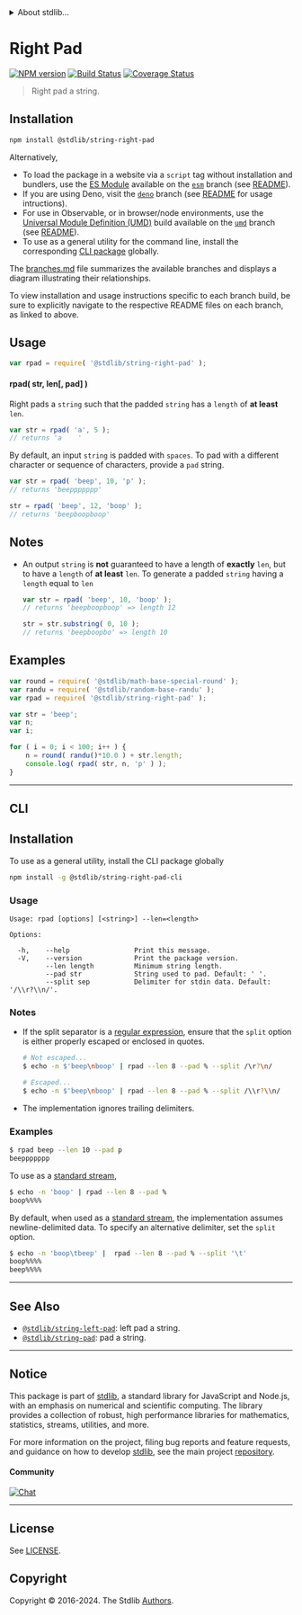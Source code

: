 <!--

@license Apache-2.0

Copyright (c) 2018 The Stdlib Authors.

Licensed under the Apache License, Version 2.0 (the "License");
you may not use this file except in compliance with the License.
You may obtain a copy of the License at

   http://www.apache.org/licenses/LICENSE-2.0

Unless required by applicable law or agreed to in writing, software
distributed under the License is distributed on an "AS IS" BASIS,
WITHOUT WARRANTIES OR CONDITIONS OF ANY KIND, either express or implied.
See the License for the specific language governing permissions and
limitations under the License.

-->


<details>
  <summary>
    About stdlib...
  </summary>
  <p>We believe in a future in which the web is a preferred environment for numerical computation. To help realize this future, we've built stdlib. stdlib is a standard library, with an emphasis on numerical and scientific computation, written in JavaScript (and C) for execution in browsers and in Node.js.</p>
  <p>The library is fully decomposable, being architected in such a way that you can swap out and mix and match APIs and functionality to cater to your exact preferences and use cases.</p>
  <p>When you use stdlib, you can be absolutely certain that you are using the most thorough, rigorous, well-written, studied, documented, tested, measured, and high-quality code out there.</p>
  <p>To join us in bringing numerical computing to the web, get started by checking us out on <a href="https://github.com/stdlib-js/stdlib">GitHub</a>, and please consider <a href="https://opencollective.com/stdlib">financially supporting stdlib</a>. We greatly appreciate your continued support!</p>
</details>

# Right Pad

[![NPM version][npm-image]][npm-url] [![Build Status][test-image]][test-url] [![Coverage Status][coverage-image]][coverage-url] <!-- [![dependencies][dependencies-image]][dependencies-url] -->

> Right pad a string.

<section class="installation">

## Installation

```bash
npm install @stdlib/string-right-pad
```

Alternatively,

-   To load the package in a website via a `script` tag without installation and bundlers, use the [ES Module][es-module] available on the [`esm`][esm-url] branch (see [README][esm-readme]).
-   If you are using Deno, visit the [`deno`][deno-url] branch (see [README][deno-readme] for usage intructions).
-   For use in Observable, or in browser/node environments, use the [Universal Module Definition (UMD)][umd] build available on the [`umd`][umd-url] branch (see [README][umd-readme]).
-   To use as a general utility for the command line, install the corresponding [CLI package][cli-section] globally.

The [branches.md][branches-url] file summarizes the available branches and displays a diagram illustrating their relationships.

To view installation and usage instructions specific to each branch build, be sure to explicitly navigate to the respective README files on each branch, as linked to above.

</section>

<section class="usage">

## Usage

```javascript
var rpad = require( '@stdlib/string-right-pad' );
```

#### rpad( str, len\[, pad] )

Right pads a `string` such that the padded `string` has a `length` of **at least** `len`.

```javascript
var str = rpad( 'a', 5 );
// returns 'a    '
```

By default, an input `string` is padded with `spaces`. To pad with a different character or sequence of characters, provide a `pad` string.

```javascript
var str = rpad( 'beep', 10, 'p' );
// returns 'beeppppppp'

str = rpad( 'beep', 12, 'boop' );
// returns 'beepboopboop'
```

</section>

<!-- /.usage -->

<section class="notes">

## Notes

-   An output `string` is **not** guaranteed to have a length of **exactly** `len`, but to have a `length` of **at least** `len`. To generate a padded `string` having a `length` equal to `len`

    ```javascript
    var str = rpad( 'beep', 10, 'boop' );
    // returns 'beepboopboop' => length 12

    str = str.substring( 0, 10 );
    // returns 'beepboopbo' => length 10
    ```

</section>

<!-- /.notes -->

<section class="examples">

## Examples

<!-- eslint no-undef: "error" -->

```javascript
var round = require( '@stdlib/math-base-special-round' );
var randu = require( '@stdlib/random-base-randu' );
var rpad = require( '@stdlib/string-right-pad' );

var str = 'beep';
var n;
var i;

for ( i = 0; i < 100; i++ ) {
    n = round( randu()*10.0 ) + str.length;
    console.log( rpad( str, n, 'p' ) );
}
```

</section>

<!-- /.examples -->

* * *

<section class="cli">

## CLI

<section class="installation">

## Installation

To use as a general utility, install the CLI package globally

```bash
npm install -g @stdlib/string-right-pad-cli
```

</section>

<!-- CLI usage documentation. -->

<section class="usage">

### Usage

```text
Usage: rpad [options] [<string>] --len=<length>

Options:

  -h,    --help                Print this message.
  -V,    --version             Print the package version.
         --len length          Minimum string length.
         --pad str             String used to pad. Default: ' '.
         --split sep           Delimiter for stdin data. Default: '/\\r?\\n/'.
```

</section>

<!-- /.usage -->

<!-- CLI usage notes. Make sure to keep an empty line after the `section` element and another before the `/section` close. -->

<section class="notes">

### Notes

-   If the split separator is a [regular expression][mdn-regexp], ensure that the `split` option is either properly escaped or enclosed in quotes.

    ```bash
    # Not escaped...
    $ echo -n $'beep\nboop' | rpad --len 8 --pad % --split /\r?\n/

    # Escaped...
    $ echo -n $'beep\nboop' | rpad --len 8 --pad % --split /\\r?\\n/
    ```

-   The implementation ignores trailing delimiters.

</section>

<!-- /.notes -->

<section class="examples">

### Examples

```bash
$ rpad beep --len 10 --pad p
beeppppppp
```

To use as a [standard stream][standard-streams],

```bash
$ echo -n 'boop' | rpad --len 8 --pad %
boop%%%%
```

By default, when used as a [standard stream][standard-streams], the implementation assumes newline-delimited data. To specify an alternative delimiter, set the `split` option.

```bash
$ echo -n 'boop\tbeep' |  rpad --len 8 --pad % --split '\t'
boop%%%%
beep%%%%
```

</section>

<!-- /.examples -->

</section>

<!-- /.cli -->

<!-- Section for related `stdlib` packages. Do not manually edit this section, as it is automatically populated. -->

<section class="related">

* * *

## See Also

-   <span class="package-name">[`@stdlib/string-left-pad`][@stdlib/string/left-pad]</span><span class="delimiter">: </span><span class="description">left pad a string.</span>
-   <span class="package-name">[`@stdlib/string-pad`][@stdlib/string/pad]</span><span class="delimiter">: </span><span class="description">pad a string.</span>

</section>

<!-- /.related -->

<!-- Section for all links. Make sure to keep an empty line after the `section` element and another before the `/section` close. -->


<section class="main-repo" >

* * *

## Notice

This package is part of [stdlib][stdlib], a standard library for JavaScript and Node.js, with an emphasis on numerical and scientific computing. The library provides a collection of robust, high performance libraries for mathematics, statistics, streams, utilities, and more.

For more information on the project, filing bug reports and feature requests, and guidance on how to develop [stdlib][stdlib], see the main project [repository][stdlib].

#### Community

[![Chat][chat-image]][chat-url]

---

## License

See [LICENSE][stdlib-license].


## Copyright

Copyright &copy; 2016-2024. The Stdlib [Authors][stdlib-authors].

</section>

<!-- /.stdlib -->

<!-- Section for all links. Make sure to keep an empty line after the `section` element and another before the `/section` close. -->

<section class="links">

[npm-image]: http://img.shields.io/npm/v/@stdlib/string-right-pad.svg
[npm-url]: https://npmjs.org/package/@stdlib/string-right-pad

[test-image]: https://github.com/stdlib-js/string-right-pad/actions/workflows/test.yml/badge.svg?branch=v0.2.2
[test-url]: https://github.com/stdlib-js/string-right-pad/actions/workflows/test.yml?query=branch:v0.2.2

[coverage-image]: https://img.shields.io/codecov/c/github/stdlib-js/string-right-pad/main.svg
[coverage-url]: https://codecov.io/github/stdlib-js/string-right-pad?branch=main

<!--

[dependencies-image]: https://img.shields.io/david/stdlib-js/string-right-pad.svg
[dependencies-url]: https://david-dm.org/stdlib-js/string-right-pad/main

-->

[chat-image]: https://img.shields.io/gitter/room/stdlib-js/stdlib.svg
[chat-url]: https://app.gitter.im/#/room/#stdlib-js_stdlib:gitter.im

[stdlib]: https://github.com/stdlib-js/stdlib

[stdlib-authors]: https://github.com/stdlib-js/stdlib/graphs/contributors

[cli-section]: https://github.com/stdlib-js/string-right-pad#cli
[cli-url]: https://github.com/stdlib-js/string-right-pad/tree/cli
[@stdlib/string-right-pad]: https://github.com/stdlib-js/string-right-pad/tree/main

[umd]: https://github.com/umdjs/umd
[es-module]: https://developer.mozilla.org/en-US/docs/Web/JavaScript/Guide/Modules

[deno-url]: https://github.com/stdlib-js/string-right-pad/tree/deno
[deno-readme]: https://github.com/stdlib-js/string-right-pad/blob/deno/README.md
[umd-url]: https://github.com/stdlib-js/string-right-pad/tree/umd
[umd-readme]: https://github.com/stdlib-js/string-right-pad/blob/umd/README.md
[esm-url]: https://github.com/stdlib-js/string-right-pad/tree/esm
[esm-readme]: https://github.com/stdlib-js/string-right-pad/blob/esm/README.md
[branches-url]: https://github.com/stdlib-js/string-right-pad/blob/main/branches.md

[stdlib-license]: https://raw.githubusercontent.com/stdlib-js/string-right-pad/main/LICENSE

[standard-streams]: https://en.wikipedia.org/wiki/Standard_streams

[mdn-regexp]: https://developer.mozilla.org/en-US/docs/Web/JavaScript/Guide/Regular_Expressions

<!-- <related-links> -->

[@stdlib/string/left-pad]: https://github.com/stdlib-js/string-left-pad

[@stdlib/string/pad]: https://github.com/stdlib-js/string-pad

<!-- </related-links> -->

</section>

<!-- /.links -->
